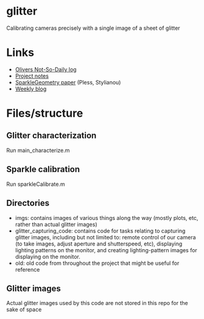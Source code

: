 # glitter
Calibrating cameras precisely with a single image of a sheet of glitter

# Links
- [Olivers Not-So-Daily log](https://docs.google.com/document/d/1gc7nJyvbHaAru2s7WA66u_z2e6hI94dILIBkRiRvMyo/edit#)
- [Project notes](https://docs.google.com/document/d/1eWWUWsdsPODOIP9aJ0DG5k2nGUHaMJvG3zi6A7wgaEk/edit)
- [SparkleGeometry paper](https://www.cv-foundation.org/openaccess/content_cvpr_2016_workshops/w16/papers/Stylianou_SparkleGeometry_Glitter_Imaging_CVPR_2016_paper.pdf) (Pless, Stylianou)
- [Weekly blog](https://blogs.gwu.edu/pless/)

# Files/structure
## Glitter characterization
Run main_characterize.m

## Sparkle calibration
Run sparkleCalibrate.m

## Directories
- imgs: contains images of various things along the way (mostly plots, etc, rather than actual glitter images)
- glitter_capturing_code: contains code for tasks relating to capturing glitter images, including but not limited to: remote control of our camera (to take images, adjust aperture and shutterspeed, etc), displaying lighting patterns on the monitor, and creating lighting-pattern images for displaying on the monitor.
- old: old code from throughout the project that might be useful for reference

## Glitter images
Actual glitter images used by this code are not stored in this repo for the sake of space
